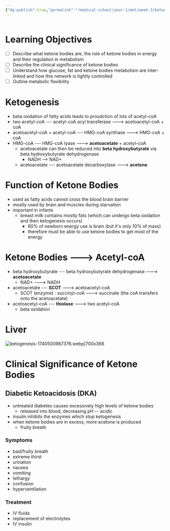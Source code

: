 ```yaml
---
{"dg-publish":true,"permalink":"/medical-school/year-1/met/week-3/ketogenesis/","tags":["met"],"updated":"2025-02-25T16:30:33.833+00:00"}
---
```


```table-of-contents
```
# Learning Objectives
- [ ] Describe what ketone bodies are, the role of ketone bodies in energy and their regulation in metabolism
- [ ] Describe the clinical significance of ketone bodies
- [ ] Understand how glucose, fat and ketone bodies metabolism are inter-linked and how this network is tightly controlled
- [ ] Outline metabolic flexibility

# Ketogenesis
- beta oxidation of fatty acids leads to proudction of lots of acetyl-coA
- two acetyl-coA --- acetyl-coA acyl transferase ---> acetoacetyl-coA + coA
- acetoacetyl-coA + acetyl-coA --- HMG-coA synthase ---> HMG-coA + coA
- HMG-coA --- HMG-coA lyase ---> **acetoacetate** + acetyl-coA
	- acetoacetate can then be reduced into **beta hydroxybutyrate** via beta hydroxybutyrate dehydrogenase
		- NADH --> NAD+
	- acetoacetate --- acetoacetate decarboxylase ---> **acetone**

# Function of Ketone Bodies
- used as fatty acids cannot cross the blood brain barrier
- mostly used by brain and muscles during starvation
- important in infants
	- breast milk contains mostly fats (which can undergo beta oxidation and then ketogenesis occurs)
		- 60% of newborn energy use is brain (but it's only 10% of mass)
		- therefore must be able to use ketone bodies to get most of the energy

# Ketone Bodies ---> Acetyl-coA
- beta hydroxybutyrate --- beta hydroxybutyrate dehydrogenase ---> **acetoacetate**
	- NAD+ ---> NADH
- acetoacetate --- **SCOT** ---> acetoacetyl-coA
	- SCOT (enzyme) : succinyl-coA ---> succinate (the coA transfers onto the acetoacetate)
- acetoacetyl-coA --- **thiolase** ---> two acetyl-coA
	- beta oxidation

# Liver
![ketogenesis-1740500987376.webp|700x366](/img/user/Medical%20School/Year%201/met/week%203/attachments/ketogenesis-1740500987376.webp)

# Clinical Significance of Ketone Bodies
## Diabetic Ketoacidosis (DKA)
- untreated diabetes causes excessively high levels of ketone bodies
	- released into blood, decreasing pH -- acidic
- insulin inhibits the enzymes which stop ketogenesis
- when ketone bodies are in excess, more acetone is produced
	- fruity breath
### Symptoms
- bad/fruity breath
- extreme thirst
- urination
- nausea
- vomiting
- lethargy
- confusion
- hyperventilation
### Treatment
- IV fluids
- replacement of electrolytes
- IV insulin